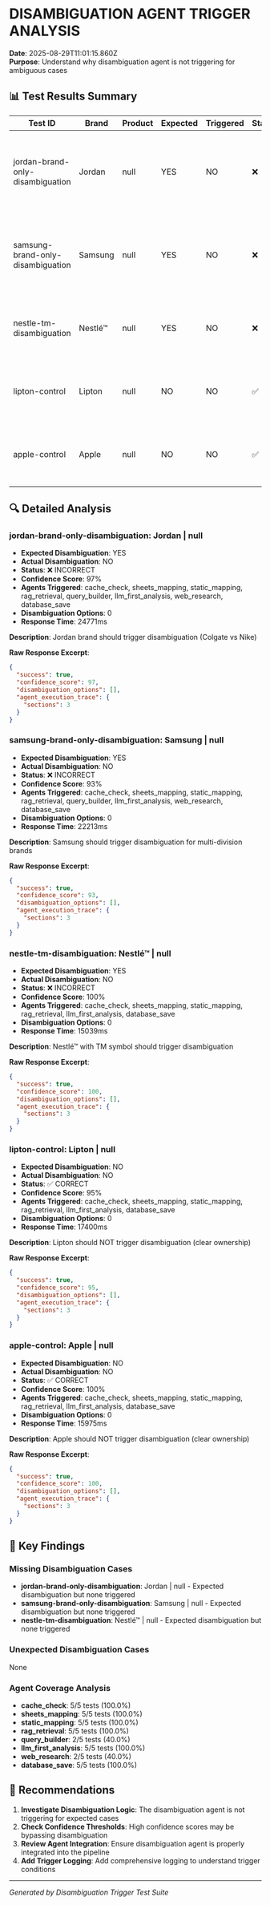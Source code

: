 # DISAMBIGUATION AGENT TRIGGER ANALYSIS

**Date**: 2025-08-29T11:01:15.860Z  
**Purpose**: Understand why disambiguation agent is not triggering for ambiguous cases

## 📊 Test Results Summary

| Test ID | Brand | Product | Expected | Triggered | Status | Confidence | Agents |
|---------|-------|---------|----------|-----------|--------|------------|--------|
| jordan-brand-only-disambiguation | Jordan | null | YES | NO | ❌ | 97% | cache_check, sheets_mapping, static_mapping, rag_retrieval, query_builder, llm_first_analysis, web_research, database_save |
| samsung-brand-only-disambiguation | Samsung | null | YES | NO | ❌ | 93% | cache_check, sheets_mapping, static_mapping, rag_retrieval, query_builder, llm_first_analysis, web_research, database_save |
| nestle-tm-disambiguation | Nestlé™ | null | YES | NO | ❌ | 100% | cache_check, sheets_mapping, static_mapping, rag_retrieval, llm_first_analysis, database_save |
| lipton-control | Lipton | null | NO | NO | ✅ | 95% | cache_check, sheets_mapping, static_mapping, rag_retrieval, llm_first_analysis, database_save |
| apple-control | Apple | null | NO | NO | ✅ | 100% | cache_check, sheets_mapping, static_mapping, rag_retrieval, llm_first_analysis, database_save |

## 🔍 Detailed Analysis

### jordan-brand-only-disambiguation: Jordan | null

- **Expected Disambiguation**: YES
- **Actual Disambiguation**: NO
- **Status**: ❌ INCORRECT
- **Confidence Score**: 97%
- **Agents Triggered**: cache_check, sheets_mapping, static_mapping, rag_retrieval, query_builder, llm_first_analysis, web_research, database_save
- **Disambiguation Options**: 0
- **Response Time**: 24771ms

**Description**: Jordan brand should trigger disambiguation (Colgate vs Nike)

**Raw Response Excerpt**:
```json
{
  "success": true,
  "confidence_score": 97,
  "disambiguation_options": [],
  "agent_execution_trace": {
    "sections": 3
  }
}
```

### samsung-brand-only-disambiguation: Samsung | null

- **Expected Disambiguation**: YES
- **Actual Disambiguation**: NO
- **Status**: ❌ INCORRECT
- **Confidence Score**: 93%
- **Agents Triggered**: cache_check, sheets_mapping, static_mapping, rag_retrieval, query_builder, llm_first_analysis, web_research, database_save
- **Disambiguation Options**: 0
- **Response Time**: 22213ms

**Description**: Samsung should trigger disambiguation for multi-division brands

**Raw Response Excerpt**:
```json
{
  "success": true,
  "confidence_score": 93,
  "disambiguation_options": [],
  "agent_execution_trace": {
    "sections": 3
  }
}
```

### nestle-tm-disambiguation: Nestlé™ | null

- **Expected Disambiguation**: YES
- **Actual Disambiguation**: NO
- **Status**: ❌ INCORRECT
- **Confidence Score**: 100%
- **Agents Triggered**: cache_check, sheets_mapping, static_mapping, rag_retrieval, llm_first_analysis, database_save
- **Disambiguation Options**: 0
- **Response Time**: 15039ms

**Description**: Nestlé™ with TM symbol should trigger disambiguation

**Raw Response Excerpt**:
```json
{
  "success": true,
  "confidence_score": 100,
  "disambiguation_options": [],
  "agent_execution_trace": {
    "sections": 3
  }
}
```

### lipton-control: Lipton | null

- **Expected Disambiguation**: NO
- **Actual Disambiguation**: NO
- **Status**: ✅ CORRECT
- **Confidence Score**: 95%
- **Agents Triggered**: cache_check, sheets_mapping, static_mapping, rag_retrieval, llm_first_analysis, database_save
- **Disambiguation Options**: 0
- **Response Time**: 17400ms

**Description**: Lipton should NOT trigger disambiguation (clear ownership)

**Raw Response Excerpt**:
```json
{
  "success": true,
  "confidence_score": 95,
  "disambiguation_options": [],
  "agent_execution_trace": {
    "sections": 3
  }
}
```

### apple-control: Apple | null

- **Expected Disambiguation**: NO
- **Actual Disambiguation**: NO
- **Status**: ✅ CORRECT
- **Confidence Score**: 100%
- **Agents Triggered**: cache_check, sheets_mapping, static_mapping, rag_retrieval, llm_first_analysis, database_save
- **Disambiguation Options**: 0
- **Response Time**: 15975ms

**Description**: Apple should NOT trigger disambiguation (clear ownership)

**Raw Response Excerpt**:
```json
{
  "success": true,
  "confidence_score": 100,
  "disambiguation_options": [],
  "agent_execution_trace": {
    "sections": 3
  }
}
```

## 🚨 Key Findings

### Missing Disambiguation Cases
- **jordan-brand-only-disambiguation**: Jordan | null - Expected disambiguation but none triggered
- **samsung-brand-only-disambiguation**: Samsung | null - Expected disambiguation but none triggered
- **nestle-tm-disambiguation**: Nestlé™ | null - Expected disambiguation but none triggered

### Unexpected Disambiguation Cases
None

### Agent Coverage Analysis
- **cache_check**: 5/5 tests (100.0%)
- **sheets_mapping**: 5/5 tests (100.0%)
- **static_mapping**: 5/5 tests (100.0%)
- **rag_retrieval**: 5/5 tests (100.0%)
- **query_builder**: 2/5 tests (40.0%)
- **llm_first_analysis**: 5/5 tests (100.0%)
- **web_research**: 2/5 tests (40.0%)
- **database_save**: 5/5 tests (100.0%)

## 🎯 Recommendations

1. **Investigate Disambiguation Logic**: The disambiguation agent is not triggering for expected cases
2. **Check Confidence Thresholds**: High confidence scores may be bypassing disambiguation
3. **Review Agent Integration**: Ensure disambiguation agent is properly integrated into the pipeline
4. **Add Trigger Logging**: Add comprehensive logging to understand trigger conditions

---

*Generated by Disambiguation Trigger Test Suite*
